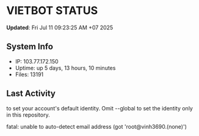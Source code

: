 # VIETBOT STATUS
**Updated**: Fri Jul 11 09:23:25 AM +07 2025

## System Info
- IP: 103.77.172.150
- Uptime: up 5 days, 13 hours, 10 minutes
- Files: 13191

## Last Activity

to set your account's default identity.
Omit --global to set the identity only in this repository.

fatal: unable to auto-detect email address (got 'root@vinh3690.(none)')
